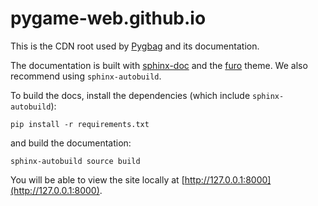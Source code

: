# pygame-web.github.io
This is the CDN root used by [Pygbag](https://pypi.org/project/pygbag/) and its documentation.

The documentation is built with [sphinx-doc](https://www.sphinx-doc.org) and the [furo](https://pradyunsg.me/furo/) theme.
We also recommend using `sphinx-autobuild`.

To build the docs, install the dependencies (which include `sphinx-autobuild`):
```
pip install -r requirements.txt
```
and build the documentation:
```
sphinx-autobuild source build
```
You will be able to view the site locally at [http://127.0.0.1:8000](http://127.0.0.1:8000).